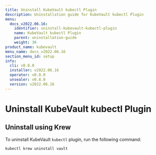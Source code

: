 ```yaml
---
title: Uninstall KubeVault kubectl Plugin
description: Uninstallation guide for KubeVault kubectl Plugin
menu:
  docs_v2022.06.16:
    identifier: uninstall-kubevault-kubectl-plugin
    name: KubeVault kubectl Plugin
    parent: uninstallation-guide
    weight: 30
product_name: kubevault
menu_name: docs_v2022.06.16
section_menu_id: setup
info:
  cli: v0.8.0
  installer: v2022.06.16
  operator: v0.8.0
  unsealer: v0.8.0
  version: v2022.06.16
---
```


# Uninstall KubeVault kubectl Plugin

## Uninstall using Krew

To uninstall KubeVault `kubectl` plugin, run the following command:

```bash
kubectl krew uninstall vault
```
